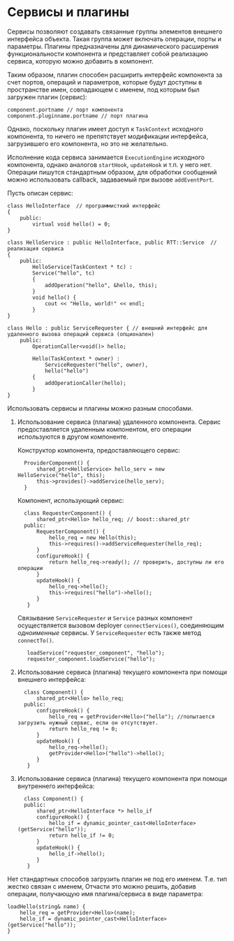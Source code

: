 Сервисы и плагины
===================================

Сервисы позволяют создавать связанные группы элементов внешнего интерфейса объекта.  Такая группа может включать операции, порты и параметры.
Плагины предназначены для динамического расширения функциональности компонента и представляет собой реализацию сервиса, 
которую можно добавить в компонент.

Таким образом, плагин способен расширить интерфейс компонента за счет портов, операций и параметров,
которые будут доступны в пространстве имен, совпадающем с именем, под которым был загружен плагин (сервис):

    component.portname // порт компонента
    component.pluginname.portname // порт плагина

Однако, поскольку плагин имеет доступ к `TaskContext` исходного компонента, то ничего не препятствует модификации 
интерфейса, загрузившего его компонента, но это не желательно.

Исполнение кода сервиса занимается `ExecutionEngine` исходного компонента, однако аналогов `startHook`, `updateHook` и т.п. у него нет.
Операции пишутся стандартным образом, для обработки сообщений можно использовать callback, задаваемый при вызове `addEventPort`.

Пусть описан сервис:

    class HelloInterface  // программисткий интерфейс
    {
        public:
            virtual void hello() = 0; 
    }
    
    class HelloService : public HelloInterface, public RTT::Service  // реализация сервиса
    {
        public:
            HelloService(TaskContext * tc) : 
            Service("hello", tc) 
            {
                addOperation("hello", &hello, this);
            }
            void hello() {
                cout << "Hello, world!" << endl;
            }
    }
    
    class Hello : public ServiceRequester { // внешний интерфейс для удаленного вызова операций сервиса (опционален)
        public: 
            OperationCaller<void()> hello;
    
            Hello(TaskContext * owner) :
                ServiceRequester("hello", owner),
                hello("hello")
            {
                addOperationCaller(hello);
            }
    }


Использовать сервисы и плагины можно разным способами.

1. Использование сервиса (плагина) удаленного компонента. Сервис предоставляется удаленным компонентом, его операции используются в другом компоненте.

     Конструктор компонента, предоставляющего сервис:

         ProviderComponent() {
             shared_ptr<HelloService> hello_serv = new HelloService("hello", this);
             this->provides()->addService(hello_serv);
         }

     Компонент, использующий сервис:

         class RequesterComponent() {
             shared_ptr<Hello> hello_req; // boost::shared_ptr
         public:
             RequesterComponent() {
                 hello_req = new Hello(this);
                 this->requires()->addServiceRequester(hello_req);
             }
             configureHook() {
                 return hello_req->ready(); // проверить, доступны ли его операции
             }
             updateHook() {
                 hello_req->hello();   
                 this->requires("hello")->hello();
             }
          }

      Связывание `ServiceRequester` и `Service` разных компонент осуществляется вызовом deployer `connectServices()`, 
      соединяющим *одноименные* сервисы. У `ServiceRequester` есть также метод `connectTo()`.

          loadService("requester_component", "hello");
          requester_component.loadService("hello");
     

2. Использование сервиса (плагина) текущего компонента при помощи внешнего интерфейса:

         class Component() {
             shared_ptr<Hello> hello_req;
         public:
             configureHook() {
                 hello_req = getProvider<Hello>("hello"); //попытается загрузить нужный сервис, если он отсутствует.
                 return hello_req != 0;
             }
             updateHook() {
                 hello_req->hello();   
                 getProvider<Hello>("hello")->hello();
             }
          }

2. Использование сервиса (плагина) текущего компонента при помощи внутреннего интерфейса:

         class Component() {
         public:
             shared_ptr<HelloInterface *> hello_if
             configureHook() {
				 hello_if = dynamic_pointer_cast<HelloInterface>(getService("hello"));
                 return hello_if != 0;
             }
             updateHook() {
                 hello_if->hello();
             }
          }

Нет стандартных способов загрузить плагин не под его именем. Т.е. тип жестко связан с именем, 
Отчасти это можно решить, добавив операции, получающую имя плагина/сервиса в виде параметра:

    loadHello(string& name) {
        hello_req = getProvider<Hello>(name);
        hello_if = dynamic_pointer_cast<HelloInterface>(getService("hello"));
    }

     

